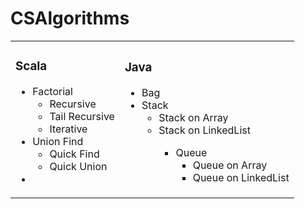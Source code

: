 CSAlgorithms
============
<table>
<tr> 
<td align=left>
<h3>Scala</h3>
<ul>
    <li>
        Factorial
        <ul>
          <li>Recursive</li>
          <li>Tail Recursive</li>
          <li>Iterative</li>
        </ul>
    </li>
    <li>
      Union Find
      <ul>
        <li>Quick Find</li>
        <li>Quick Union</li>
      </ul>
    <li>
</ul>
</td>
<td align=left>
<h3>Java</h3>
<ul>
    <li>
         Bag
     </li>
     <li>
        Stack
        <ul>
            <li> Stack on Array </li>
            <li> Stack on LinkedList</li>
        <ul>
     </li>
     <li>
        Queue
        <ul>
            <li> Queue on Array </li>
            <li> Queue on LinkedList</li>
        <ul>
     </li>
</ul> 
</td>
</tr> 
</table>
        
              
